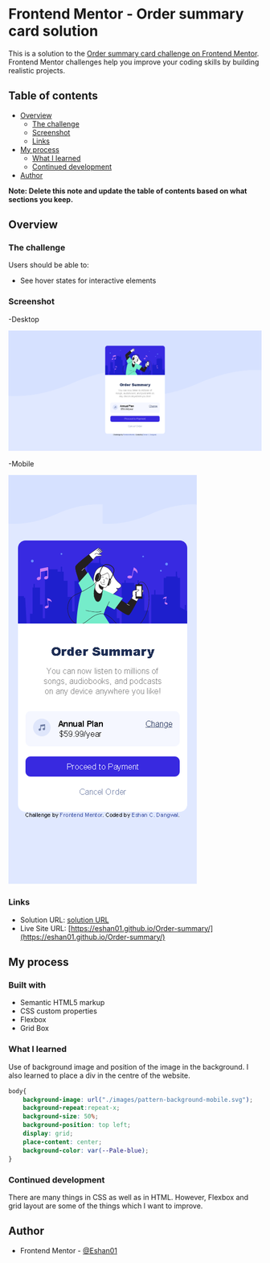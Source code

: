 # Frontend Mentor - Order summary card solution

This is a solution to the [Order summary card challenge on Frontend Mentor](https://www.frontendmentor.io/challenges/order-summary-component-QlPmajDUj). Frontend Mentor challenges help you improve your coding skills by building realistic projects. 

## Table of contents

- [Overview](#overview)
  - [The challenge](#the-challenge)
  - [Screenshot](#screenshot)
  - [Links](#links)
- [My process](#my-process)
  - [What I learned](#what-i-learned)
  - [Continued development](#continued-development)
- [Author](#author)

**Note: Delete this note and update the table of contents based on what sections you keep.**

## Overview

### The challenge

Users should be able to:

- See hover states for interactive elements

### Screenshot

-Desktop

![](./images/screenshot-desktop.png)

-Mobile


![](./images/screenshot-mobile.png)

### Links

- Solution URL: [solution URL](https://your-solution-url.com)
- Live Site URL: [https://eshan01.github.io/Order-summary/](https://eshan01.github.io/Order-summary/)

## My process

### Built with

- Semantic HTML5 markup
- CSS custom properties
- Flexbox
- Grid Box

### What I learned

Use of background image and position of the image in the background. I also learned to place a div in the centre of the website.

```css
body{
    background-image: url("./images/pattern-background-mobile.svg");
    background-repeat:repeat-x;
    background-size: 50%;
    background-position: top left;
    display: grid;
    place-content: center;
    background-color: var(--Pale-blue);
}
```


### Continued development

There are many things in CSS as well as in HTML. However, Flexbox and grid layout are some of the things which I want to improve.



## Author

- Frontend Mentor - [@Eshan01](https://www.frontendmentor.io/profile/Eshan01)
